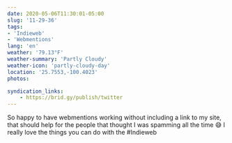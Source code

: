 ```yaml
---
date: 2020-05-06T11:30:01-05:00
slug: '11-29-36'
tags:
- 'Indieweb'
- 'Webmentions'
lang: 'en'
weather: '79.13°F'
weather-summary: 'Partly Cloudy'
weather-icon: 'partly-cloudy-day'
location: '25.7553,-100.4023'
photos:

syndication_links:
    - https://brid.gy/publish/twitter
---
```

So happy to have webmentions working without including a link to my site, that should help for the people that thought I was spamming all the time 😅 
I really love the things you can do with the #Indieweb
 